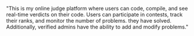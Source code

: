 "This is my online judge platform where users can code, compile, and see real-time verdicts on their code. Users can participate in contests, track their ranks, and monitor the number of problems.
they have solved. Additionally, verified admins have the ability to add and modify problems."
